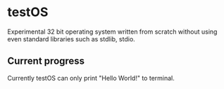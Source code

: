 # testOS
Experimental 32 bit operating system written  from scratch without using even standard libraries such as stdlib, stdio.

## Current progress
Currently testOS can only print "Hello World!" to terminal.